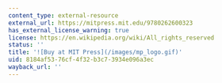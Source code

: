 ```yaml
---
content_type: external-resource
external_url: https://mitpress.mit.edu/9780262600323
has_external_license_warning: true
license: https://en.wikipedia.org/wiki/All_rights_reserved
status: ''
title: '![Buy at MIT Press](/images/mp_logo.gif)'
uid: 8184af53-76cf-4f32-b3c7-3934e096a3ec
wayback_url: ''
---
```

